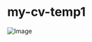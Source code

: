 # my-cv-temp1
![Image](https://github.com/user-attachments/assets/7d1c65c7-f85a-40ed-be68-89c2d9590445)
